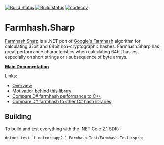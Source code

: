 [![Build Status](https://travis-ci.org/nickbabcock/Farmhash.Sharp.svg?branch=master)](https://travis-ci.org/nickbabcock/Farmhash.Sharp) [![Build status](https://ci.appveyor.com/api/projects/status/w550d3vtweb4vsmq?svg=true)](https://ci.appveyor.com/project/nickbabcock/farmhash-sharp) [![codecov](https://codecov.io/gh/nickbabcock/Farmhash.Sharp/branch/master/graph/badge.svg)](https://codecov.io/gh/nickbabcock/Farmhash.Sharp)

# Farmhash.Sharp

[Farmhash.Sharp](https://nickbabcock.github.io/Farmhash.Sharp) is a .NET port
of [Google's Farmhash](https://github.com/google/farmhash) algorithm for
calculating 32bit and 64bit non-cryptographic hashes. Farmhash.Sharp has great
performance characteristics when calculating 64bit hashes, especially on short
strings or a subsequence of byte arrays.

[**Main Documentation**](https://nickbabcock.github.io/Farmhash.Sharp/index.html)

Links:

- [Overview](https://nickbabcock.github.io/Farmhash.Sharp/articles/intro.html)
- [Motivation behind this library](https://nickbabcock.github.io/Farmhash.Sharp/articles/motivation.html)
- [Compare C# farmhash performance to C++](https://nickbabcock.github.io/Farmhash.Sharp/articles/benchmarks.html#c-vs-c)
- [Compare C# farmhash to other C# hash libraries](https://nickbabcock.github.io/Farmhash.Sharp/articles/benchmarks.html#comparison-with-other-libraries)


## Building

To build and test everything with the .NET Core 2.1 SDK:

```
dotnet test -f netcoreapp2.1 Farmhash.Test/Farmhash.Test.csproj
```
